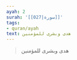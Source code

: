 ```yaml
---
ayah: 2
surah: '[[027|سورة]]'
tags:
- quran/ayah
text: هدى وبشرى للمؤمنين
---
```

> هدى وبشرى للمؤمنين

